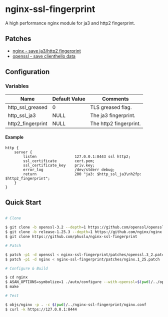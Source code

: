 # nginx-ssl-fingerprint

A high performance nginx module for ja3 and http2 fingerprint.

## Patches
 - [nginx - save ja3/http2 fingerprint](patches/nginx.1_25.patch)
 - [openssl - save clienthello data](patches/openssl.3_2.patch)

## Configuration

### Variables

| Name              | Default Value | Comments                 |
| ----------------- | ------------- | ------------------------ |
| http_ssl_greased  | 0             | TLS greased flag.        |
| http_ssl_ja3      | NULL          | The ja3 fingerprint.     |
| http2_fingerprint | NULL          | The http2 fingerprint.   |

#### Example

```nginx
http {
    server {
        listen                 127.0.0.1:8443 ssl http2;
        ssl_certificate        cert.pem;
        ssl_certificate_key    priv.key;
        error_log              /dev/stderr debug;
        return                 200 "ja3: $http_ssl_ja3\nh2fp: $http2_fingerprint";
    }
}
```

## Quick Start

```bash

# Clone

$ git clone -b openssl-3.2 --depth=1 https://github.com/openssl/openssl
$ git clone -b release-1.25.3 --depth=1 https://github.com/nginx/nginx
$ git clone https://github.com/phuslu/nginx-ssl-fingerprint

# Patch

$ patch -p1 -d openssl < nginx-ssl-fingerprint/patches/openssl.3_2.patch
$ patch -p1 -d nginx < nginx-ssl-fingerprint/patches/nginx.1_25.patch

# Configure & Build

$ cd nginx
$ ASAN_OPTIONS=symbolize=1 ./auto/configure --with-openssl=$(pwd)/../openssl --add-module=$(pwd)/../nginx-ssl-fingerprint --with-http_ssl_module --with-stream_ssl_module --with-debug --with-stream --with-http_v2_module --with-cc-opt="-fsanitize=address -O -fno-omit-frame-pointer" --with-ld-opt="-L/usr/local/lib -Wl,-E -lasan"
$ make

# Test

$ objs/nginx -p . -c $(pwd)/../nginx-ssl-fingerprint/nginx.conf
$ curl -k https://127.0.0.1:8444
```

